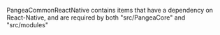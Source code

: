 PangeaCommonReactNative contains items that have a dependency on React-Native, 
and are required by both "src/PangeaCore" and "src/modules"

